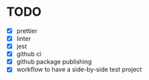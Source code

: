 # TODO

- [x] prettier
- [x] linter
- [x] jest
- [x] github ci
- [x] github package publishing
- [x] workflow to have a side-by-side test project
